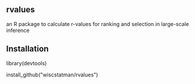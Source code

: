 rvalues
-------

an R package to calculate r-values for ranking and selection in large-scale inference


Installation
------------

library(devtools)


install_github("wiscstatman/rvalues")
